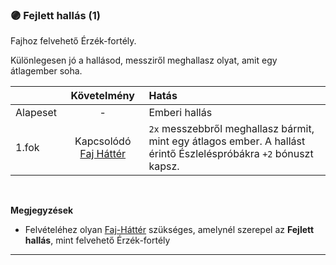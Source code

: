 ### 🟣 Fejlett hallás (1)

<!-- tag: erzekfortely -->

Fajhoz felvehető Érzék-fortély.

Különlegesen jó a hallásod, messziről meghallasz olyat, amit egy átlagember soha.

| |  Követelmény | Hatás  |
| :----------- | :-----------: | :----------- |
| Alapeset| - | Emberi hallás |
| 1.fok | Kapcsolódó [Faj Háttér](../022_faj_hatterek.md) | `2x` messzebbről meghallasz bármit, mint egy átlagos ember. A hallást érintő Észleléspróbákra `+2` bónuszt kapsz. |

<br />

**Megjegyzések**

- Felvételéhez olyan [Faj-Háttér](../022_faj_hatterek.md) szükséges, amelynél szerepel az **Fejlett hallás**, mint felvehető Érzék-fortély

---
